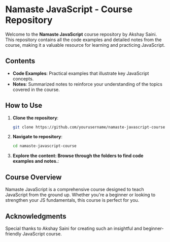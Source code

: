 # Namaste JavaScript - Course Repository

Welcome to the **Namaste JavaScript** course repository by Akshay Saini. This repository contains all the code examples and detailed notes from the course, making it a valuable resource for learning and practicing JavaScript.

## Contents

- **Code Examples**: Practical examples that illustrate key JavaScript concepts.
- **Notes**: Summarized notes to reinforce your understanding of the topics covered in the course.

## How to Use

1. **Clone the repository**:
   ```bash
   git clone https://github.com/yourusername/namaste-javascript-course.git
2. **Navigate to  repository**:
   ```bash
   cd namaste-javascript-course
3. **Explore the content: Browse through the folders to find code examples and notes.**:

## Course Overview
Namaste JavaScript is a comprehensive course designed to teach JavaScript from the ground up. Whether you're a beginner or looking to strengthen your JS fundamentals, this course is perfect for you.

## Acknowledgments
Special thanks to Akshay Saini for creating such an insightful and beginner-friendly JavaScript course.

